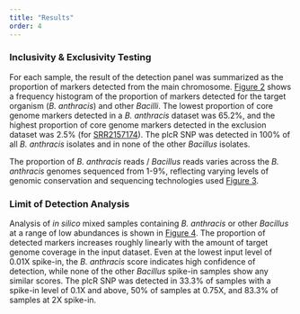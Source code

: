 ```yaml
---
title: "Results"
order: 4
---
```


### Inclusivity & Exclusivity Testing
For each sample, the result of the detection panel was summarized as the proportion of markers detected from the main chromosome. [Figure 2](#figure-2) shows a frequency histogram of the proportion of markers detected for the target organism (*B. anthracis*) and other *Bacilli*. The lowest proportion of core genome markers detected in a *B. anthracis* dataset was 65.2%, and the highest proportion of core genome markers detected in the exclusion dataset was 2.5% (for [SRR2157174](http://www.ncbi.nlm.nih.gov/sra/SRR2157174/)). The plcR SNP was detected in 100% of all *B. anthracis* isolates and in none of the other *Bacillus* isolates.

The proportion of *B. anthracis* reads / *Bacillus* reads varies across the *B. anthracis* genomes sequenced from 1-9%, reflecting varying levels of genomic conservation and sequencing technologies used [Figure 3](#figure-3).

### Limit of Detection Analysis
Analysis of *in silico* mixed samples containing *B. anthracis* or other *Bacillus* at a range of low abundances is shown in [Figure 4](#figure-4). The proportion of detected markers increases roughly linearly with the amount of target genome coverage in the input dataset. Even at the lowest input level of 0.01X spike-in, the *B. anthracis* score indicates high confidence of detection, while none of the other *Bacillus* spike-in samples show any similar scores. The plcR SNP was detected in 33.3% of samples with a spike-in level of 0.1X and above, 50% of samples at 0.75X, and 83.3% of samples at 2X spike-in.
